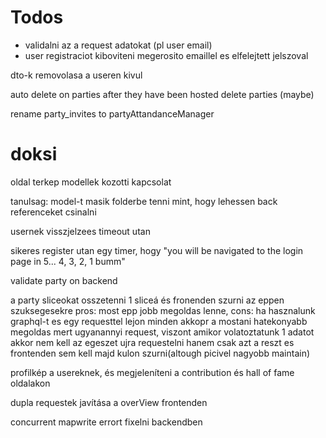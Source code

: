 

# Todos
 - validalni az a request adatokat (pl user email)
 - user registraciot kiboviteni megerosito emaillel es elfelejtett jelszoval


dto-k removolasa a useren kivul

auto delete on parties after they have been hosted
delete parties (maybe)

rename party_invites to partyAttandanceManager


# doksi
oldal terkep
modellek kozotti kapcsolat

tanulsag: model-t masik folderbe tenni mint, hogy lehessen back referenceket csinalni

usernek visszjelzees timeout utan

sikeres register utan egy timer, hogy "you will be navigated to the login page in 5... 4, 3, 2, 1 bumm"

validate party on backend

a party sliceokat osszetenni 1 sliceá és fronenden szurni az eppen szuksegesekre
pros: most epp jobb megoldas lenne, cons: ha hasznalunk graphql-t es egy requesttel lejon minden akkopr a mostani hatekonyabb megoldas mert ugyanannyi request, viszont amikor volatoztatunk 1 adatot akkor nem kell az egeszet ujra requestelni hanem csak azt a reszt es frontenden sem kell majd kulon szurni(altough picivel nagyobb maintain)

profilkép a usereknek, és megjeleníteni a contribution és hall of fame oldalakon

dupla requestek javítása a overView frontenden

concurrent mapwrite errort fixelni backendben
